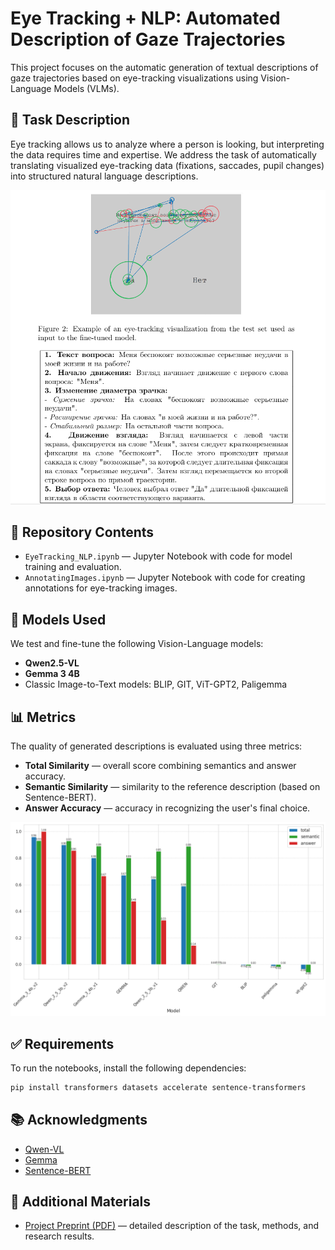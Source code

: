 # Eye Tracking + NLP: Automated Description of Gaze Trajectories

This project focuses on the automatic generation of textual descriptions of gaze trajectories based on eye-tracking visualizations using Vision-Language Models (VLMs).

## 🧩 Task Description

Eye tracking allows us to analyze where a person is looking, but interpreting the data requires time and expertise. We address the task of automatically translating visualized eye-tracking data (fixations, saccades, pupil changes) into structured natural language descriptions.

![Example of an eye-tracking visualization from the test set used as input to the fine-tuned model](results.PNG)


## 📁 Repository Contents

- `EyeTracking_NLP.ipynb` — Jupyter Notebook with code for model training and evaluation.
- `AnnotatingImages.ipynb` — Jupyter Notebook with code for creating annotations for eye-tracking images.

## 🤖 Models Used

We test and fine-tune the following Vision-Language models:
- **Qwen2.5-VL**
- **Gemma 3 4B**
- Classic Image-to-Text models: BLIP, GIT, ViT-GPT2, Paligemma

## 📊 Metrics

The quality of generated descriptions is evaluated using three metrics:
- **Total Similarity** — overall score combining semantics and answer accuracy.
- **Semantic Similarity** — similarity to the reference description (based on Sentence-BERT).
- **Answer Accuracy** — accuracy in recognizing the user's final choice.

![Comparison of vision-language models by evaluation metrics: total similarity, semantic similarity, and answer accuracy](stat.png)

## ✅ Requirements

To run the notebooks, install the following dependencies:

```bash
pip install transformers datasets accelerate sentence-transformers
```

## 📚 Acknowledgments

- [Qwen-VL](https://github.com/QwenLM/Qwen-VL)   
- [Gemma](https://deepmind.google/technologies/gemma/)   
- [Sentence-BERT](https://www.sbert.net/)   

## 📎 Additional Materials

- [Project Preprint (PDF)](NLP_EyeTracking_.pdf) — detailed description of the task, methods, and research results.
